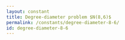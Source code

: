 ```yaml
---
layout: constant
title: Degree-diameter problem $N(8,6)$
permalink: /constants/degree-diameter-8-6/
id: degree-diameter-8-6
---
```

